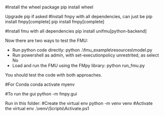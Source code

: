 
#Install the wheel package
pip install wheel

Upgrade pip if asked
#Install fmpy with all dependencies, can just be pip install fmpy[complete]
pip install fmpy[complete]

#Install fmu with all dependencies
pip install unifmu[python-backend]


Now there are two ways to test the FMU:
- Run python code directly: python .\fmu_example\resources\model.py  
- Run powershell as admin, with set-executionpolicy unrestrited, as select No
- Load and run the FMU using the FMpy library: python run_fmu.py

You should test the code with both approaches.

#For Conda
conda activate myenv

#To run the gui
python -m fmpy.gui


Run in this folder:
#Create the virtual env
python -m venv venv
#Activate the virtual env
.\venv\Scripts\Activate.ps1
